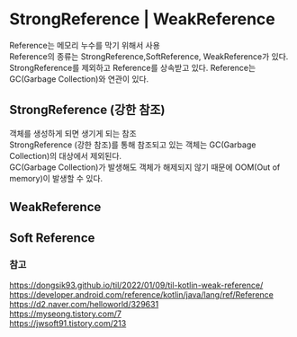 # StrongReference | WeakReference
Reference는 메모리 누수를 막기 위해서 사용    
Reference의 종류는 StrongReference,SoftReference, WeakReference가 있다.   
StrongReference를 제외하고 Reference<T>를 상속받고 있다. Reference는 GC(Garbage Collection)와 연관이 있다.   

## StrongReference (강한 참조)
객체를 생성하게 되면 생기게 되는 참조   
StrongReference (강한 참조)를 통해 참조되고 있는 객체는 GC(Garbage Collection)의 대상에서 제외된다.   
GC(Garbage Collection)가 발생해도 객체가 해제되지 않기 때문에 OOM(Out of memory)이 발생할 수 있다.
 
## WeakReference


## Soft Reference



### 참고
https://dongsik93.github.io/til/2022/01/09/til-kotlin-weak-reference/    
https://developer.android.com/reference/kotlin/java/lang/ref/Reference    
https://d2.naver.com/helloworld/329631   
https://myseong.tistory.com/7   
https://jwsoft91.tistory.com/213    
